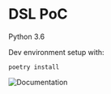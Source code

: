 # DSL PoC

Python 3.6

Dev environment setup with:

```
poetry install
```

![Documentation](https://garuda-dq.atlassian.net/wiki/spaces/CONCEPTS/pages/4947983/DSL)